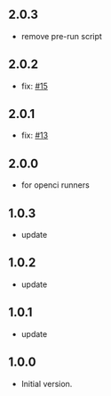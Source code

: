 ## 2.0.3
- remove pre-run script

## 2.0.2
- fix: [#15](https://github.com/open-ci-io/openci/issues/15)

## 2.0.1
- fix: [#13](https://github.com/open-ci-io/openci/issues/13)

## 2.0.0
- for openci runners

## 1.0.3

- update

## 1.0.2

- update

## 1.0.1

- update

## 1.0.0

- Initial version.
